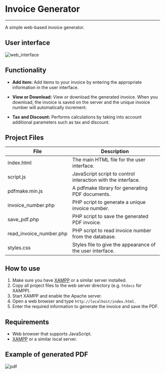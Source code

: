 # Invoice Generator
***
A simple web-based invoice generator.

## User interface
![web_interface](https://github.com/Viaszx/Mazda-SkyActiv-EngineCoolantTemp/assets/78595419/603cec75-dff7-4850-93fb-303bf4e81a0c)

## Functionality

- **Add item:** Add items to your invoice by entering the appropriate information in the user interface.

- **View or Download:** View or download the generated invoice. When you download, the invoice is saved on the server and the unique invoice number will automatically increment.

- **Tax and Discount:** Performs calculations by taking into account additional parameters such as tax and discount.

## Project Files

| File                   | Description                                                |
| ---------------------- | ---------------------------------------------------------- |
| index.html         | The main HTML file for the user interface.                 |
| script.js          | JavaScript script to control interaction with the interface.|
| pdfmake.min.js     | A pdfmake library for generating PDF documents.             |
| invoice_number.php | PHP script to generate a unique invoice number.             |
| save_pdf.php       | PHP script to save the generated PDF invoice.               |
| read_invoice_number.php | PHP script to read invoice number from the database.    |
| styles.css        | Styles file to give the appearance of the user interface.   |


## How to use

1. Make sure you have [XAMPP](https://www.apachefriends.org/index.html) or a similar server installed.
2. Copy all project files to the web server directory (e.g. `htdocs` for XAMPP).
3. Start XAMPP and enable the Apache server.
4. Open a web browser and type `http://localhost/index.html`.
5. Enter the required information to generate the invoice and save the PDF.

## Requirements

- Web browser that supports JavaScript.
- [XAMPP](https://www.apachefriends.org/index.html) or a similar local server.

## Example of generated PDF
![pdf](https://github.com/Viaszx/Mazda-SkyActiv-EngineCoolantTemp/assets/78595419/cbc9f7e0-1808-4dcc-a054-b16029bd3757)

